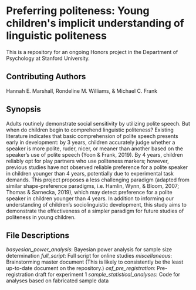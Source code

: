 # Preferring politeness: Young children's implicit understanding of linguistic politeness
This is a repository for an ongoing Honors project in the Department of Psychology at Stanford University.

## Contributing Authors
Hannah E. Marshall, Rondeline M. Williams, & Michael C. Frank

## Synopsis
Adults routinely demonstrate social sensitivity by utilizing polite speech. But when do children begin to comprehend linguistic politeness? Existing literature indicates that basic comprehension of polite speech presents early in development: by 3 years, children accurately judge whether a speaker is more polite, ruder, nicer, or meaner than another based on the speaker’s use of polite speech (Yoon & Frank, 2019). By 4 years, children reliably opt for play partners who use politeness markers; however, previous studies have not observed reliable preference for a polite speaker in children younger than 4 years, potentially due to experimental task demands. This project proposes a less challenging paradigm (adapted from similar shape-preference paradigms, i.e. Hamlin, Wynn, & Bloom, 2007; Thomas & Sarnecka, 2019), which may detect preference for a polite speaker in children younger than 4 years. In addition to informing our understanding of children’s sociolinguistic development, this study aims to demonstrate the effectiveness of a simpler paradigm for future studies of politeness in young children.

## File Descriptions
_basyesian_power_analysis_: Bayesian power analysis for sample size determination
  _full_script_: Full script for online studies
  _miscellaneous_: Brainstorming master document (This is likely to consistently be the least up-to-date document on the repository.)
  _osf_pre_registration_: Pre-registration draft for experiment 1
  _sample_statistical_analyses_: Code for analyses based on fabricated sample data

